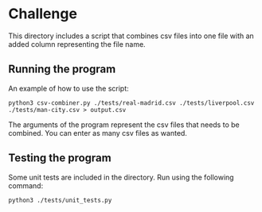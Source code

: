 # Challenge
This directory includes a script that combines csv files into one file with an added column representing the file name.

## Running the program
An example of how to use the script:

`python3 csv-combiner.py ./tests/real-madrid.csv ./tests/liverpool.csv ./tests/man-city.csv > output.csv`

The arguments of the program represent the csv files that needs to be combined. You can enter as many csv files as wanted.

## Testing the program
Some unit tests are included in the directory. Run using the following command:

`python3 ./tests/unit_tests.py`
